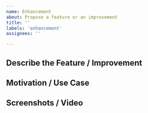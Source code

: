 ```yaml
---
name: Enhancement
about: Propose a feature or an improvement
title: ''
labels: 'enhancement'
assignees: ''

---
```


## Describe the Feature / Improvement

## Motivation / Use Case

## Screenshots / Video
